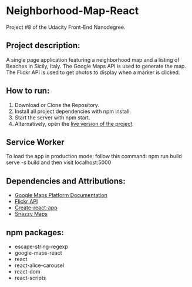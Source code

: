 # Neighborhood-Map-React
Project #8 of the Udacity Front-End Nanodegree.

## Project description:
A single page application featuring a neighborhood map and a listing of Beaches in Sicily, Italy. The Google Maps API is used to generate the map. The Flickr API is used to get photos to display when a marker is clicked.

## How to run:
1. Download or Clone the Repository.
2. Install all project dependencies with npm install.
3. Start the server with npm start.
4. Alternatively, open the [live version of the project](https://vkk675ojy.codesandbox.io/).

## Service Worker
To load the app in production mode: follow this command: npm run build serve -s build and then visit localhost:5000


## Dependencies and Attributions:
- [Google Maps Platform Documentation](https://developers.google.com/maps/documentation/)
- [Flickr API](https://www.flickr.com/services/developer/api/)
- [Create-react-app](https://github.com/facebook/create-react-app)
- [Snazzy Maps](https://snazzymaps.com/)

## npm packages:
- escape-string-regexp
- google-maps-react
- react
- react-alice-carousel
- react-dom
- react-scripts
